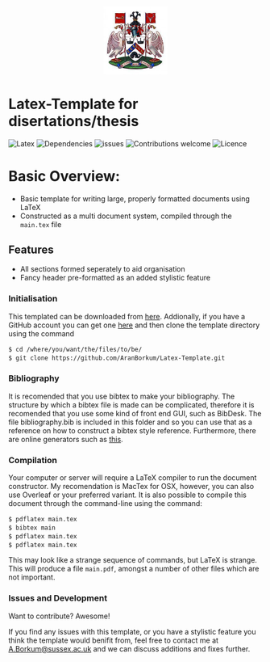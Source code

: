 <p align="center"><img width=25% src="https://github.com/AranBorkum/Latex-Template/blob/master/Pictures/sussexLogo.png"></p>

# Latex-Template for disertations/thesis
![Latex](https://img.shields.io/badge/latex-current-brightgreen.svg) ![Dependencies](https://img.shields.io/badge/dependencies-up%20to%20date-brightgreen.svg)      ![issues](https://img.shields.io/badge/issues-none-brightgreen.svg) ![Contributions welcome](https://img.shields.io/badge/contributions-welcome-brightgreen.svg) ![Licence](https://img.shields.io/badge/licence-to_thrill-brightgreen.svg) 

# Basic Overview:
  - Basic template for writing large, properly formatted documents using LaTeX
  - Constructed as a multi document system, compiled through the `main.tex` file

## Features
  - All sections formed seperately to aid organisation
  - Fancy header pre-formatted as an added stylistic feature

### Initialisation

This templated can be downloaded from  [here](https://github.com/AranBorkum/Latex-Template). Addionally, if you have a GitHub account you can get one [here](https://github.com/) and then clone the template directory using the command
```sh
$ cd /where/you/want/the/files/to/be/
$ git clone https://github.com/AranBorkum/Latex-Template.git
```

### Bibliography

It is recomended that you use bibtex to make your bibliography. The structure by which a bibtex file is made can be complicated, therefore it is recomended that you use some kind of front end GUI, such as BibDesk. The file bibliography.bib is included in this folder and so you can use that as a reference on how to construct a bibtex style reference. Furthermore, there are online generators such as [this](http://www.bibme.org/bibtex).

### Compilation

Your computer or server will require a LaTeX compiler to run the document constructor. My recomendation is MacTex for OSX, however, you can also use Overleaf or your preferred variant. It is also possible to compile this document through the command-line using the command:

```sh
$ pdflatex main.tex
$ bibtex main
$ pdflatex main.tex
$ pdflatex main.tex
```
This may look like a strange sequence of commands, but LaTeX is strange. This will produce a file `main.pdf`, amongst a number of other files which are not important.

### Issues and Development

Want to contribute? Awesome!

If you find any issues with this template, or you have a stylistic feature you think the template would benifit from, feel free to contact me at A.Borkum@sussex.ac.uk and we can discuss additions and fixes further.


